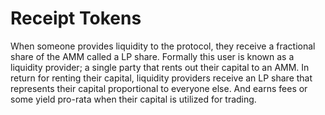 # Receipt Tokens

When someone provides liquidity to the protocol, they receive a fractional share of the AMM called a LP share. Formally this user is known as a liquidity provider; a single party that rents out their capital to an AMM. In return for renting their capital, liquidity providers receive an LP share that represents their capital proportional to everyone else. And earns fees or some yield pro-rata when their capital is utilized for trading.&#x20;

## &#x20;
